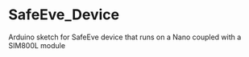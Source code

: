 # SafeEve_Device
Arduino sketch for SafeEve device that runs on a Nano coupled with a SIM800L module
